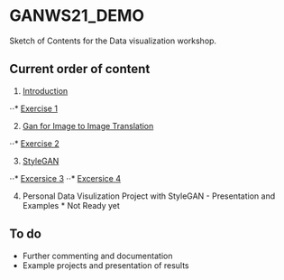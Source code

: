 # GANWS21_DEMO

Sketch of Contents for the Data visualization workshop.

## Current order of content
1. [Introduction](https://github.com/datavzch/GANWS21_DEMO/blob/main/1_Introduction.ipynb)

⋅⋅* [Exercise 1](https://github.com/datavzch/GANWS21_DEMO/blob/main/1_1Exercise1.ipynb)

2. [Gan for Image to Image  Translation](https://github.com/datavzch/GANWS21_DEMO/blob/main/2_GANforimage_to_image.ipynb)

⋅⋅* [Exercise 2](https://github.com/datavzch/GANWS21_DEMO/blob/main/2_1Exercise2_DCGAN.ipynb)

3. [StyleGAN](https://github.com/datavzch/GANWS21_DEMO/blob/main/3_StyleGAN.ipynb)

⋅⋅* [Excersice 3](https://github.com/datavzch/GANWS21_DEMO/blob/main/Training_Stylegan.ipynb)
⋅⋅* [Excersice 4](https://github.com/datavzch/GANWS21_DEMO/blob/main/Generating_from_Stylegan.ipynb)

4. Personal Data Visulization Project with StyleGAN - Presentation and Examples * Not Ready yet

## To do
- Further commenting and documentation 
- Example projects and presentation of results 
